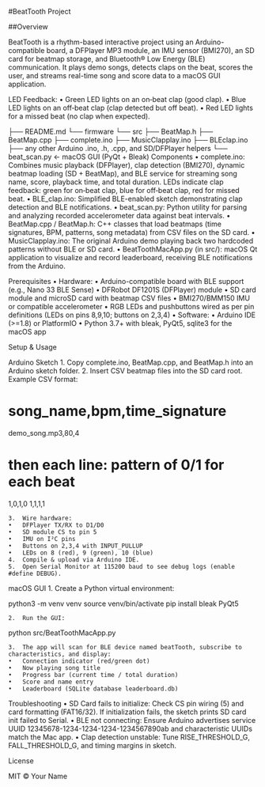 #BeatTooth Project

##Overview

BeatTooth is a rhythm-based interactive project using an Arduino-compatible board, a DFPlayer MP3 module, an IMU sensor (BMI270), an SD card for beatmap storage, and Bluetooth® Low Energy (BLE) communication. It plays demo songs, detects claps on the beat, scores the user, and streams real-time song and score data to a macOS GUI application.

LED Feedback:
	•	Green LED lights on an on‑beat clap (good clap).
	•	Blue LED lights on an off‑beat clap (clap detected but off beat).
	•	Red LED lights for a missed beat (no clap when expected).

├── README.md
└── firmware
   └── src
       ├── BeatMap.h
       ├── BeatMap.cpp
       ├── complete.ino
       ├── MusicClapplay.ino
       ├── BLEclap.ino
       ├── any other Arduino .ino, .h, .cpp, and SD/DFPlayer helpers
       └── beat_scan.py          ← macOS GUI (PyQt + Bleak)
Components
	•	complete.ino: Combines music playback (DFPlayer), clap detection (BMI270), dynamic beatmap loading (SD + BeatMap), and BLE service for streaming song name, score, playback time, and total duration. LEDs indicate clap feedback: green for on‑beat clap, blue for off‑beat clap, red for missed beat.
	•	BLE_clap.ino: Simplified BLE-enabled sketch demonstrating clap detection and BLE notifications.
	•	beat_scan.py: Python utility for parsing and analyzing recorded accelerometer data against beat intervals.
	•	BeatMap.cpp / BeatMap.h: C++ classes that load beatmaps (time signatures, BPM, patterns, song metadata) from CSV files on the SD card.
	•	MusicClapplay.ino: The original Arduino demo playing back two hardcoded patterns without BLE or SD card.
	•	BeatToothMacApp.py (in src/): macOS Qt application to visualize and record leaderboard, receiving BLE notifications from the Arduino.

Prerequisites
	•	Hardware:
	•	Arduino-compatible board with BLE support (e.g., Nano 33 BLE Sense)
	•	DFRobot DF1201S (DFPlayer) module
	•	SD card module and microSD card with beatmap CSV files
	•	BMI270/BMM150 IMU or compatible accelerometer
	•	RGB LEDs and pushbuttons wired as per pin definitions (LEDs on pins 8,9,10; buttons on 2,3,4)
	•	Software:
	•	Arduino IDE (>=1.8) or PlatformIO
	•	Python 3.7+ with bleak, PyQt5, sqlite3 for the macOS app

Setup & Usage

Arduino Sketch
	1.	Copy complete.ino, BeatMap.cpp, and BeatMap.h into an Arduino sketch folder.
	2.	Insert CSV beatmap files into the SD card root. Example CSV format:

# song_name,bpm,time_signature
demo_song.mp3,80,4
# then each line: pattern of 0/1 for each beat
1,0,1,0
1,1,1,1


	3.	Wire hardware:
	•	DFPlayer TX/RX to D1/D0
	•	SD module CS to pin 5
	•	IMU on I²C pins
	•	Buttons on 2,3,4 with INPUT_PULLUP
	•	LEDs on 8 (red), 9 (green), 10 (blue)
	4.	Compile & upload via Arduino IDE.
	5.	Open Serial Monitor at 115200 baud to see debug logs (enable #define DEBUG).

macOS GUI
	1.	Create a Python virtual environment:

python3 -m venv venv
source venv/bin/activate
pip install bleak PyQt5


	2.	Run the GUI:

python src/BeatToothMacApp.py


	3.	The app will scan for BLE device named beatTooth, subscribe to characteristics, and display:
	•	Connection indicator (red/green dot)
	•	Now playing song title
	•	Progress bar (current time / total duration)
	•	Score and name entry
	•	Leaderboard (SQLite database leaderboard.db)

Troubleshooting
	•	SD Card fails to initialize: Check CS pin wiring (5) and card formatting (FAT16/32). If initialization fails, the sketch prints SD card init failed to Serial.
	•	BLE not connecting: Ensure Arduino advertises service UUID 12345678-1234-1234-1234-1234567890ab and characteristic UUIDs match the Mac app.
	•	Clap detection unstable: Tune RISE_THRESHOLD_G, FALL_THRESHOLD_G, and timing margins in sketch.

License

MIT © Your Name
